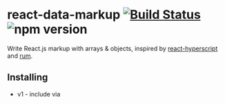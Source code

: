 # react-data-markup [![Build Status](https://travis-ci.org/dferens/react-data-markup.svg?branch=master)](https://travis-ci.org/dferens/react-data-markup) ![npm version](https://img.shields.io/npm/v/react-data-markup.svg)

Write React.js markup with arrays & objects, inspired by [react-hyperscript](https://github.com/mlmorg/react-hyperscript) and [rum](https://github.com/tonsky/rum).

## Installing
- v1 - include via <script> tag, access `window.DataMarkup`
  - v1.0.x - React v15
  - v1.1.x - React v16 (requires [create-react-class](https://www.npmjs.com/package/create-react-class))
- v2 - webpack & require
  - v2.0.x - React v15
  - TODO: v2.1.x - React v16


## Importing

```es6
import DataMarkup from 'react-data-markup'; // ES6
var DataMarkup = require('react-data-markup'); // ES5 with npm
```

If you prefer a <script> tag, you can get it from window.DataMarkup global:

```html
<!-- development version -->
<script src="https://unpkg.com/react-data-markup/react-data-markup.js"></script>
```

## Form syntax

```
[<tag-n-function>, <props>?, <children>*, ...]
```
- **\<tag-n-function\>** `String|Object` - function, component, or string in a format 'tag#id.class'
- **\<props\>** `Object` *(optional)* - An object containing the props you'd like to set on the element
- **\<children\>** `Array` - Zero or more forms or a strings. This will create child elements or a text node, respectively.

## Usage

```javascript
var DataMarkup = window.DataMarkup;    

// Use `DataMarkup.wrapFunction` for functional components
var FunctionalComponent = DataMarkup.wrapFunction(function(props) {
  return (
    ['p', props.x * 2]
  )
});

// Use `DataMarkup.createClass` to get `render` automatically wrapped
var AnotherComponent = DataMarkup.createClass({
  render: function() {
    return ['p', 'Hello world!', this.props.children]            
  }
});

var MainComponent = DataMarkup.createClass({
  render: function render() {
    return (
        ['.example',
            ['h1#heading', 'These are arrays'],
            ['h2', 'creating React.js markup'],
            [FunctionalComponent, {x: 5}],
            [AnotherComponent, {foo: 'bar'},
                ['li', {href: 'http://whatever.com'}, 'One list item'],
                ['li', 'Another list item']
            ]    
        ]
    );                    
  }
});    
```

## API

#### `DataMarkup.createClass(classSpec)`

Creates React component, which transforms markup returned by `render` into React's elements.

#### `DataMarkup.wrapFunction(fn)`

Returns function, which calls `fn` and transforms it's result.

- **fn** `Function`

#### `DataMarkup.transform(form)`

Parses array markup and returns React elements.

- **form** `Array`
